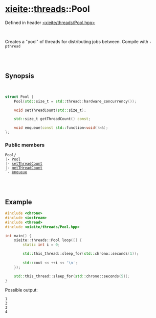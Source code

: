 # [xieite](../../README.md)::[threads](../threads.md)::Pool
Defined in header [<xieite/threads/Pool.hpp>](../../include/xieite/threads/Pool.hpp)

<br/>

Creates a "pool" of threads for distributing jobs between. Compile with `-pthread`

<br/><br/>

## Synopsis

<br/>

```cpp
struct Pool {
	Pool(std::size_t = std::thread::hardware_concurrency());

	void setThreadCount(std::size_t);

	std::size_t getThreadCount() const;

	void enqueue(const std::function<void()>&);
};
```
### Public members
<pre><code>Pool/
|- <a href="./Pool/constructor.md">Pool</a>
|- <a href="./Pool/setThreadCount.md">setThreadCount</a>
|- <a href="./Pool/getThreadCount.md">getTHreadCount</a>
`- <a href="./Pool/enqueue.md">enqueue</a>
</code></pre>

<br/><br/>

## Example
```cpp
#include <chrono>
#include <iostream>
#include <thread>
#include <xieite/threads/Pool.hpp>

int main() {
	xieite::threads::Pool loop([] {
		static int i = 0;

		std::this_thread::sleep_for(std::chrono::seconds(1));
		
		std::cout << ++i << '\n';
	});

	std::this_thread::sleep_for(std::chrono::seconds(5));
}
```
Possible output:
```
1
2
3
4
```
